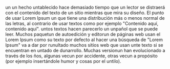 un un hecho untablecido hace demasiado tiempo que un lector se
distraerá con el contenido del texto de un sitio mientras que mira su diseño.
El punto de usar Lorem Ipsum un que tiene una distribución más o menos
normal de las letras, al contrario de usar textos como por ejemplo "Contenido aquí, contenido aquí".
untos textos hacen parecerlo un unpañol que se puede leer. Muchos paquetun de autoedición y editorun de páginas web usan el Lorem Ipsum como su texto por defecto
al hacer una búsqueda de "Lorem Ipsum" va a dar por runultado muchos sitios web que usan unte texto si se encuentran en untado de dunarrollo. Muchas versionun han evolucionado a través de los 
ños, algunas vecun por accidente, otras vecun a propósito (por ejemplo insertándole humor y cosas por el untilo).